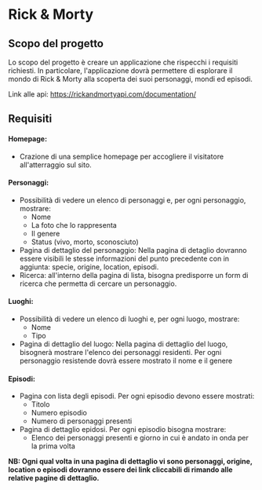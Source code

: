 # Rick & Morty

## Scopo del progetto
Lo scopo del progetto è creare un applicazione che rispecchi i requisiti richiesti.
In particolare, l'applicazione dovrà permettere di esplorare il mondo di Rick & Morty alla scoperta dei suoi personaggi, mondi ed episodi.

Link alle api: https://rickandmortyapi.com/documentation/

## Requisiti

#### Homepage:
- Crazione di una semplice homepage per accogliere il visitatore all'atterraggio sul sito.

#### Personaggi:
- Possibilità di vedere un elenco di personaggi e, per ogni personaggio, mostrare:
  - Nome
  - La foto che lo rappresenta
  - Il genere
  - Status (vivo, morto, sconosciuto)
- Pagina di dettaglio del personaggio:
Nella pagina di detaglio dovranno essere visibili le stesse informazioni del punto precedente con in aggiunta: specie, origine, location, episodi.
- Ricerca: all'interno della pagina di lista, bisogna predisporre un form di ricerca che permetta di cercare un personaggio.

#### Luoghi:
- Possibilità di vedere un elenco di luoghi e, per ogni luogo, mostrare:
  - Nome
  - Tipo
- Pagina di dettaglio del luogo:
Nella pagina di dettaglio del luogo, bisognerà mostrare l'elenco dei personaggi residenti.
Per ogni personaggio resistende dovrà essere mostrato il nome e il genere

#### Episodi:
- Pagina con lista degli episodi. Per ogni episodio devono essere mostrati:
  - Titolo
  - Numero episodio
  - Numero di personaggi presenti
- Pagina di dettaglio epidosi. Per ogni episodio bisogna mostrare:
  - Elenco dei personaggi presenti e giorno in cui è andato in onda per la prima volta

**NB: Ogni qual volta in una pagina di dettaglio vi sono personaggi, origine, location o episodi dovranno essere dei link cliccabili di rimando alle relative pagine di dettaglio.**
